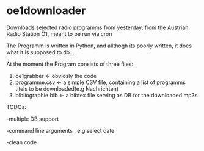 oe1downloader
=============

Downloads selected radio programms from yesterday, from the Austrian Radio Station Ö1, meant to be run via cron

The Programm is written in Python, and allthogh its poorly written, it does what it is supposed to do...

At the moment the Program consists of three files:

1. oe1grabber <- obviosly the code
2. programme.csv <- a simple CSV file, containing a list of programms titels to be downloaded(e.g Nachrichten)
3. bibliographie.bib <- a bibtex file serving as DB for the downloaded mp3s

TODOs:

-multiple DB support

-command line arguments , e.g select date

-clean code
